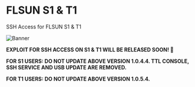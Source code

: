 # FLSUN S1 & T1
SSH Access for FLSUN S1 & T1

![Banner](https://github.com/user-attachments/assets/a2ebd6cd-e430-4d7b-a240-a8cac461b0c7)

**EXPLOIT FOR SSH ACCESS ON S1 & T1 WILL BE RELEASED SOON! 🙂**

**FOR S1 USERS: DO NOT UPDATE ABOVE VERSION 1.0.4.4. TTL CONSOLE, SSH SERVICE AND USB UPDATE ARE REMOVED.**

**FOR T1 USERS: DO NOT UPDATE ABOVE VERSION 1.0.5.4.**
